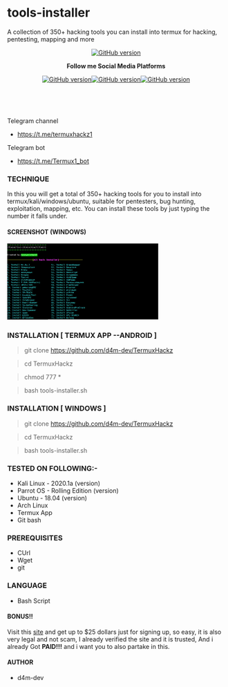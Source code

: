 # tools-installer
A collection of 350+ hacking tools you can install into termux for hacking, pentesting, mapping and more

<p align="center">
<a href="https://github.com/TermuxHackz/tools-installer/releases"><img title="GitHub version" src="https://img.shields.io/badge/version-2.2-blue" ></a>  
</p>
<p align="center">
  <b> Follow me Social Media Platforms </b>
</p>
<p align="center">
<a href="https://www.facebook.com/AnonyminHack5"><img title="GitHub version" src="https://img.shields.io/badge/-Facebook-blue" ></a><a href="https://www.youtube.com/channel/GamerLinks"><img title="GitHub version" src="https://img.shields.io/badge/-youtube-red" ></a><a href="https://twitter.com/AnonyminHack5?lang=en"><img title="GitHub version" src="https://img.shields.io/badge/-Twitter-blue" ></a>
</p>
<br>
<br>
<br>

Telegram channel
* https://t.me/termuxhackz1

Telegram bot
* https://t.me/Termux1_bot


### TECHNIQUE
In this you will get a total of 350+ hacking tools for you to install into termux/kali/windows/ubuntu, suitable for pentesters, bug hunting, exploitation, mapping, etc. You can install these tools by just typing the number it falls under.

#### SCREENSHOT (WINDOWS)
<img src="https://github.com/d4m-dev/TermuxHackz/blob/main/tools-Installer.PNG" alt="SCREENSHOT (WINDOWS)" width="350" />

<br>



### INSTALLATION [ TERMUX APP --ANDROID ]
> git clone https://github.com/d4m-dev/TermuxHackz

> cd TermuxHackz

> chmod 777 *

> bash tools-installer.sh


### INSTALLATION [ WINDOWS ]
> git clone https://github.com/d4m-dev/TermuxHackz

> cd TermuxHackz

> bash tools-installer.sh

### TESTED ON FOLLOWING:-
* Kali Linux - 2020.1a (version)
* Parrot OS - Rolling Edition (version)
* Ubuntu - 18.04 (version)
* Arch Linux
* Termux App
* Git bash 

### PREREQUISITES
* CUrl
* Wget
* git

### LANGUAGE 
* Bash Script

#### BONUS!!
Visit this <a href="https://bit.ly/3tzpBC2" target="_blank">site</a> and get up to $25 dollars just for signing up, so easy, it is also very legal and not scam, I already verified the site and it is trusted, And i already Got <b>PAID!!!</b> and i want you to also partake in this.

#### AUTHOR
* d4m-dev
